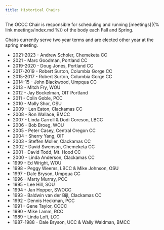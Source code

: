 ```yaml
---
title: Historical Chairs
---
```


The OCCC Chair is responsible for scheduling and running [meetings]({% link meetings/index.md %}) of the body each Fall and Spring.

Chairs currently serve two year terms and are elected other year at the spring meeting. 

* 2021-2023 - Andrew Scholer, Chemeketa CC
* 2021 - Marc Goodman, Portland CC
* 2019-2020 - Doug Jones, Portland CC
* 2017-2019 - Robert Surton, Columbia Gorge CC
* 2015-2017 - Robert Surton, Columbia Gorge CC
* 2014-15 - John Blackwood, Umpqua CC
* 2013 - Mitch Fry, WOU
* 2012 - Jay Bockelman, OIT Portland
* 2011 - Colin Goble, PCC
* 2010 - Molly Shor, OSU
* 2009 - Len Eaton, Clackamas CC
* 2008 - Ron Wallace, BMCC
* 2007 - Linda Carroll & Dodi Coreson, LBCC
* 2006 - Bob Broeg, WOU
* 2005 - Peter Casey, Central Oregon CC
* 2004 - Sherry Yang, OIT
* 2003 - Steffen Moller, Clackamas CC
* 2002 - David Swenson, Chemeketa CC
* 2001 - David Todd, Mt. Hood CC
* 2000 - Linda Anderson, Clackamas CC
* 1999 - Ed Wright, WOU
* 1998 - Peggy Weems, LBCC & Mike Johnson, OSU
* 1997 - Dale Bryson, Umpqua CC
* 1996 - Marty Murray, PCC
* 1995 - Lee Hill, SOU
* 1994 - Jan Hopper, SWOCC
* 1993 - Baldwin van der Bijl, Clackamas CC
* 1992 - Dennis Heckman, PCC
* 1991 - Gene Taylor, COCC
* 1990 - Mike Lamm, RCC
* 1989 - Linda Loft, LCC
* 1987-1988 - Dale Bryson, UCC & Wally Waldman, BMCC
